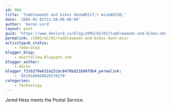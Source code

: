 ```yaml
---
id: 804
title: 'Tumbleweeds and bikes don&#8217;t mix&#8230;'
date: '2005-02-02T11:58:00-08:00'
author: 'Aaron Lord'
layout: post
guid: 'https://www.devlord.io/blog/2005/02/02/tumbleweeds-and-bikes-dont-mix/'
permalink: /2005/02/02/tumbleweeds-and-bikes-dont-mix/
activitypub_status:
    - federated
blogger_blog:
    - mustfollow.blogspot.com
blogger_author:
    - Aaron
blogger_f316279e632a22cbc8478bd21b80f9b4_permalink:
    - '6519189664626570179'
categories:
    - Technology
---
```


Jered Hess meets the Postal Service.<br /><br /><div class="blogger-post-footer"><img width='1' height='1' src='' alt='' /></div>